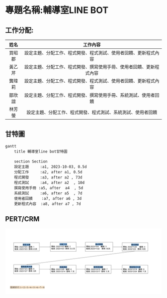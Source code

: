 # 專題名稱:輔導室LINE BOT

## 工作分配:
| 姓名 | 工作內容 |
| :-: | :-: |
| 買昭郡 | 設定主題、分配工作、程式開發、程式測試、使用者回饋、更新程式內容|
| 黃乙芹 | 設定主題、分配工作、程式開發、撰寫使用手冊、使用者回饋、更新程式內容 |
| 龔瑋莉 | 設定主題、分配工作、程式開發、程式測試、使用者回饋、更新程式內容 |
| 鄒欣誼 | 設定主題、分配工作、程式開發、撰寫使用手冊、系統測試、使用者回饋 |
| 林芳螢 | 設定主題、分配工作、程式開發、程式測試、系統測試、使用者回饋 |

## 甘特圖
```mermaid
gantt
    title 輔導室line bot甘特圖

    section Section
    設定主題     :a1, 2023-10-03, 0.5d
    分配工作     :a2, after a1, 0.5d
    程式開發     :a3, after a2 , 73d
    程式測試     :a4, after a2  , 10d
    撰寫使用手冊 :a5, after  a4  , 5d
    系統測試     :a6, after a5  , 7d
    使用者回饋    :a7, after a6 , 3d
    更新程式內容  :a8, after a7 , 7d
```
## PERT/CRM
![PERT](PERT.jpg)
